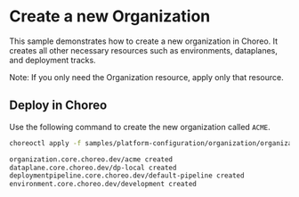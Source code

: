 # Create a new Organization
This sample demonstrates how to create a new organization in Choreo. It creates all other necessary resources such as 
environments, dataplanes, and deployment tracks.

Note: If you only need the Organization resource, apply only that resource.

## Deploy in Choreo
Use the following command to create the new organization called `ACME`.

```bash
choreoctl apply -f samples/platform-configuration/organization/organization.yaml
``` 

```bash
organization.core.choreo.dev/acme created
dataplane.core.choreo.dev/dp-local created
deploymentpipeline.core.choreo.dev/default-pipeline created
environment.core.choreo.dev/development created
```